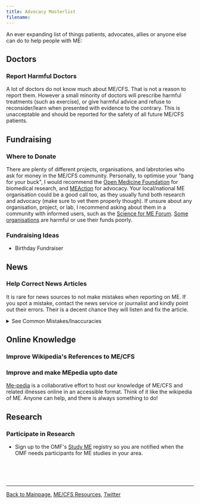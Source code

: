 ```yaml
---
title: Advocacy Masterlist
filename: 
---
```

An ever expanding list of things patients, advocates, allies or anyone else can do to help people with ME:
<br/>
## Doctors
### Report Harmful Doctors
A lot of doctors do not know much about ME/CFS. That is not a reason to report them. However a small minority of doctors will prescribe harmful treatments (such as exercise), or give harmful advice and refuse to reconsider/learn when presented with evidence to the contrary. This is unacceptable and should be reported for the safety of all future ME/CFS patients.

## Fundraising
### Where to Donate
There are plenty of different projects, organisations, and labrotories who ask for money in the ME/CFS community. Personally, to optimise your "bang for your buck", I would recommend the [Open Medicine Foundation](https://www.omf.ngo) for biomedical research, and [MEAction](https://www.meaction.net) for advocacy. Your local/national ME organisation could be a good call too, as they usually fund both research and advocacy (make sure to vet them properly though). If unsure about any organisation, project, or lab, I recommend asking about them in a community with informed users, such as the [Science for ME Forum](https://s4me.info). [Some organisations](LCAP.md) are harmful or use their funds poorly.
### Fundraising Ideas
* Birthday Fundraiser

## News
### Help Correct News Articles
It is rare for news sources to not make mistakes when reporting on ME. If you spot a mistake, contact the news service or journalist and kindly point out their errors. Their is a decent chance they will listen and fix the article.
<details markdown="1">
  <summary>See Common Mistakes/Inaccuracies</summary>

* Does not mention Post-Exertional Malaise although that is the defining and most prominent symptom
* Uses the name "Chronic Fatigue Syndrome" or even "Chronic Fatigue" when the official name is ME/CFS or ME.
* Fails to mention that it is a disabling illness, ie. referring to it as a "fatiguing condition" while listing "common symptoms" like "nausea" without mention that it leads people to be unable to work/bedbound/housebound etc.
  
</details>

## Online Knowledge
### Improve Wikipedia's References to ME/CFS
### Improve and make MEpedia upto date
[Me-pedia](https://me-pedia.org/wiki/MEpedia:How_to_contribute) is a collaborative effort to host our knowledge of ME/CFS and related illnesses online in an accessible format. Think of it like the wikipedia of ME. Anyone can help, and there is always something to do!

## Research
### Participate in Research
* Sign up to the OMF's [Study ME](https://www.omf.ngo/studyme/) registry so you are notified when the OMF needs participants for ME studies in your area.

<br/><br/><br/>

---

[Back to Mainpage](https://me-cfs.github.io), [ME/CFS Resources](https://me-cfs.github.io/useful-resources.html), [Twitter](https://twitter.com/yann_mecfs)
